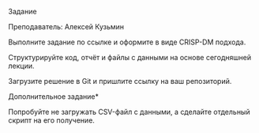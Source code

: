 Задание

Преподаватель: Алексей Кузьмин

Выполните задание по ссылке и оформите в виде CRISP-DM подхода.

Структурируйте код, отчёт и файлы с данными на основе сегодняшней лекции.

Загрузите решение в Git и пришлите ссылку на ваш репозиторий.

Дополнительное задание*

Попробуйте не загружать CSV-файл с данными, а сделайте отдельный скрипт на его получение.
